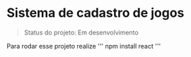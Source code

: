<h1>Sistema de cadastro de jogos</h1>

>Status do projeto: Em desenvolvimento

Para rodar esse projeto realize
'''
npm install react
'''
